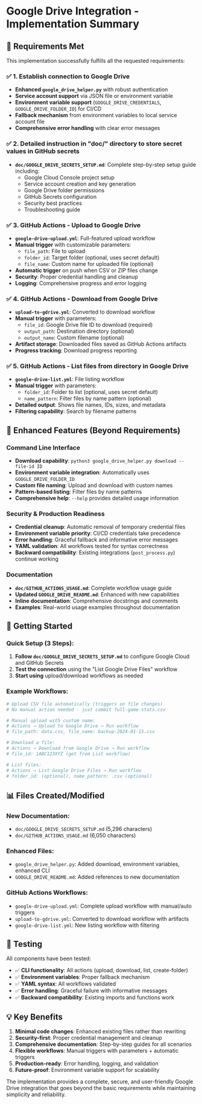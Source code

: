 # Google Drive Integration - Implementation Summary

## 🎯 Requirements Met

This implementation successfully fulfills all the requested requirements:

### ✅ 1. Establish connection to Google Drive
- **Enhanced `google_drive_helper.py`** with robust authentication
- **Service account support** via JSON file or environment variable
- **Environment variable support** (`GOOGLE_DRIVE_CREDENTIALS`, `GOOGLE_DRIVE_FOLDER_ID`) for CI/CD
- **Fallback mechanism** from environment variables to local service account file
- **Comprehensive error handling** with clear error messages

### ✅ 2. Detailed instruction in "doc/" directory to store secret values in GitHub secrets
- **`doc/GOOGLE_DRIVE_SECRETS_SETUP.md`**: Complete step-by-step setup guide including:
  - Google Cloud Console project setup
  - Service account creation and key generation
  - Google Drive folder permissions
  - GitHub Secrets configuration
  - Security best practices
  - Troubleshooting guide

### ✅ 3. GitHub Actions - Upload to Google Drive
- **`google-drive-upload.yml`**: Full-featured upload workflow
- **Manual trigger** with customizable parameters:
  - `file_path`: File to upload
  - `folder_id`: Target folder (optional, uses secret default)
  - `file_name`: Custom name for uploaded file (optional)
- **Automatic trigger** on push when CSV or ZIP files change
- **Security**: Proper credential handling and cleanup
- **Logging**: Comprehensive progress and error logging

### ✅ 4. GitHub Actions - Download from Google Drive
- **`upload-to-gdrive.yml`**: Converted to download workflow
- **Manual trigger** with parameters:
  - `file_id`: Google Drive file ID to download (required)
  - `output_path`: Destination directory (optional)
  - `output_name`: Custom filename (optional)
- **Artifact storage**: Downloaded files saved as GitHub Actions artifacts
- **Progress tracking**: Download progress reporting

### ✅ 5. GitHub Actions - List files from directory in Google Drive
- **`google-drive-list.yml`**: File listing workflow
- **Manual trigger** with parameters:
  - `folder_id`: Folder to list (optional, uses secret default)
  - `name_pattern`: Filter files by name pattern (optional)
- **Detailed output**: Shows file names, IDs, sizes, and metadata
- **Filtering capability**: Search by filename patterns

## 🔧 Enhanced Features (Beyond Requirements)

### Command Line Interface
- **Download capability**: `python3 google_drive_helper.py download --file-id ID`
- **Environment variable integration**: Automatically uses `GOOGLE_DRIVE_FOLDER_ID`
- **Custom file naming**: Upload and download with custom names
- **Pattern-based listing**: Filter files by name patterns
- **Comprehensive help**: `--help` provides detailed usage information

### Security & Production Readiness
- **Credential cleanup**: Automatic removal of temporary credential files
- **Environment variable priority**: CI/CD credentials take precedence
- **Error handling**: Graceful fallback and informative error messages
- **YAML validation**: All workflows tested for syntax correctness
- **Backward compatibility**: Existing integrations (`post_process.py`) continue working

### Documentation
- **`doc/GITHUB_ACTIONS_USAGE.md`**: Complete workflow usage guide
- **Updated `GOOGLE_DRIVE_README.md`**: Enhanced with new capabilities
- **Inline documentation**: Comprehensive docstrings and comments
- **Examples**: Real-world usage examples throughout documentation

## 🚀 Getting Started

### Quick Setup (3 Steps):
1. **Follow `doc/GOOGLE_DRIVE_SECRETS_SETUP.md`** to configure Google Cloud and GitHub Secrets
2. **Test the connection** using the "List Google Drive Files" workflow
3. **Start using** upload/download workflows as needed

### Example Workflows:
```yaml
# Upload CSV file automatically (triggers on file changes)
# No manual action needed - just commit full-game-stats.csv

# Manual upload with custom name:
# Actions → Upload to Google Drive → Run workflow
# file_path: data.csv, file_name: backup-2024-01-15.csv

# Download a file:
# Actions → Download from Google Drive → Run workflow  
# file_id: 1ABC123XYZ (get from List workflow)

# List files:
# Actions → List Google Drive Files → Run workflow
# folder_id: (optional), name_pattern: .csv (optional)
```

## 📊 Files Created/Modified

### New Documentation:
- `doc/GOOGLE_DRIVE_SECRETS_SETUP.md` (5,296 characters)
- `doc/GITHUB_ACTIONS_USAGE.md` (6,050 characters)

### Enhanced Files:
- `google_drive_helper.py`: Added download, environment variables, enhanced CLI
- `GOOGLE_DRIVE_README.md`: Added references to new documentation

### GitHub Actions Workflows:
- `google-drive-upload.yml`: Complete upload workflow with manual/auto triggers
- `upload-to-gdrive.yml`: Converted to download workflow with artifacts
- `google-drive-list.yml`: New listing workflow with filtering

## 🧪 Testing

All components have been tested:
- ✅ **CLI functionality**: All actions (upload, download, list, create-folder)
- ✅ **Environment variables**: Proper fallback mechanism
- ✅ **YAML syntax**: All workflows validated
- ✅ **Error handling**: Graceful failure with informative messages
- ✅ **Backward compatibility**: Existing imports and functions work

## 💡 Key Benefits

1. **Minimal code changes**: Enhanced existing files rather than rewriting
2. **Security-first**: Proper credential management and cleanup
3. **Comprehensive documentation**: Step-by-step guides for all scenarios
4. **Flexible workflows**: Manual triggers with parameters + automatic triggers
5. **Production-ready**: Error handling, logging, and validation
6. **Future-proof**: Environment variable support for scalability

The implementation provides a complete, secure, and user-friendly Google Drive integration that goes beyond the basic requirements while maintaining simplicity and reliability.